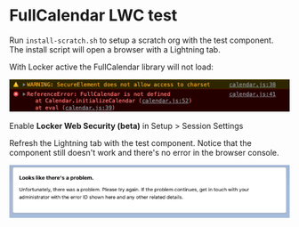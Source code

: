 # FullCalendar LWC test

Run `install-scratch.sh` to setup a scratch org with the test component.
The install script will open a browser with a Lightning tab.

With Locker active the FullCalendar library will not load:

![Locker error](gfx/locker-error.png)

Enable **Locker Web Security (beta)** in Setup > Session Settings

Refresh the Lightning tab with the test component.
Notice that the component still doesn't work and there's no error in the browser console.

![LWS error](gfx/lws-error.png)